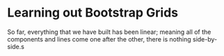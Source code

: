 # Learning out Bootstrap Grids

So far, everything that we have built has been linear; meaning all of the components and lines come one after the other, there is nothing side-by-side.s